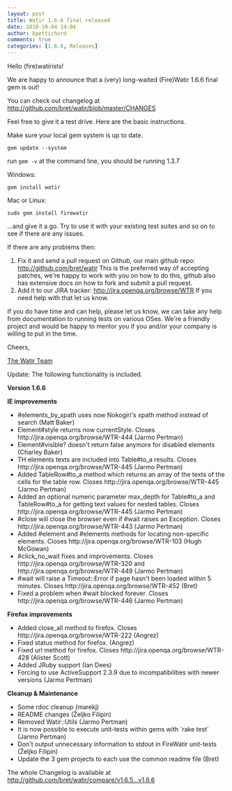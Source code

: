 ```yaml
---
layout: post
title: Watir 1.6.6 final released
date: 2010-10-04 14:04
author: bpettichord
comments: true
categories: [1.6.6, Releases]
---
```

Hello (fire)watirists!

We are happy to announce that a (very) long-waited (Fire)Watir 1.6.6 final gem is out!

You can check out changelog at <a href="http://github.com/bret/watir/blob/master/CHANGES">http://github.com/bret/watir/blob/master/CHANGES</a>

Feel free to give it a test drive. Here are the basic instructions.

Make sure your local gem system is up to date.

<code>gem update --system</code>

run <code>gem -v</code> at the command line, you should be running 1.3.7

Windows:

<code>gem install watir</code>

Mac or Linux:

<code>sudo gem install firewatir</code>

...and give it a go. Try to use it with your existing test suites and so on to see if there are any issues.

If there are any problems then:
<ol>
	<li>Fix it and send a pull request on Github, our main github repo: <a href="http://github.com/bret/watir">http://github.com/bret/watir</a> This is the preferred way of accepting patches, we're happy to work with you on how to do this, github also has extensive docs on how to fork and submit a pull request.</li>
	<li>Add it to our JIRA tracker: <a href="http://jira.openqa.org/browse/WTR">http://jira.openqa.org/browse/WTR</a> If you need help with that let us know.</li>
</ol>
If you do have time and can help, please let us know, we can take any help from documentation to running tests on various OSes. We're a friendly project and would be happy to mentor you if you and/or your company is willing to put in the time.

Cheers,

<a href="http://watir.com/team/">The Watir Team</a>

Update: The following functionality is included.

<strong>Version 1.6.6
</strong>

<strong>IE improvements</strong>
<ul>
	<li>#elements_by_xpath uses now Nokogiri's xpath method instead of search (Matt Baker)</li>
	<li>Element#style returns now currentStyle. Closes http://jira.openqa.org/browse/WTR-444 (Jarmo Pertman)</li>
	<li>Element#visible? doesn't return false anymore for disabled elements (Charley Baker)</li>
	<li>TH elements texts are included into Table#to_a results. Closes http://jira.openqa.org/browse/WTR-445 (Jarmo Pertman)</li>
	<li>Added TableRow#to_a method which returns an array of the texts of the cells for the table row. Closes http://jira.openqa.org/browse/WTR-445 (Jarmo Pertman)</li>
	<li>Added an optional numeric parameter max_depth for Table#to_a and TableRow#to_a for getting text values for nested tables. Closes http://jira.openqa.org/browse/WTR-445 (Jarmo Pertman)</li>
	<li>#close will close the browser even if #wait raises an Exception. Closes http://jira.openqa.org/browse/WTR-443 (Jarmo Pertman)</li>
	<li>Added #element and #elements methods for locating non-specific elements. Closes http://jira.openqa.org/browse/WTR-103 (Hugh McGowan)</li>
	<li>#click_no_wait fixes and improvements. Closes http://jira.openqa.org/browse/WTR-320 and http://jira.openqa.org/browse/WTR-449 (Jarmo Pertman)</li>
	<li>#wait will raise a Timeout::Error if page hasn't been loaded within 5 minutes. Closes http://jira.openqa.org/browse/WTR-452 (Bret)</li>
	<li>Fixed a problem when #wait blocked forever. Closes http://jira.openqa.org/browse/WTR-446 (Jarmo Pertman)</li>
</ul>
<strong>Firefox improvements</strong>
<ul>
	<li> Added close_all method to firefox. Closes http://jira.openqa.org/browse/WTR-222 (Angrez)</li>
	<li>Fixed status method for firefox. (Angrez)</li>
	<li>Fixed url method for firefox. Closes http://jira.openqa.org/browse/WTR-428 (Alister Scott)</li>
	<li>Added JRuby support (Ian Dees)</li>
	<li>Forcing to use ActiveSupport 2.3.9 due to incompatibilities with newer versions (Jarmo Pertman)</li>
</ul>
<strong>Cleanup &amp; Maintenance</strong>
<ul>
	<li> Some rdoc cleanup (marekj)</li>
	<li>README changes (Željko Filipin)</li>
	<li>Removed Watir::Utils (Jarmo Pertman)</li>
	<li>It is now possible to execute unit-tests within gems with `rake test` (Jarmo Pertman)</li>
	<li>Don't output unnecessary information to stdout in FireWatir unit-tests (Željko Filipin)</li>
	<li>Update the 3 gem projects to each use the common readme file (Bret)</li>
</ul>
The whole Changelog is available at <a href="http://github.com/bret/watir/compare/v1.6.5...v1.6.6">http://github.com/bret/watir/compare/v1.6.5...v1.6.6</a>
